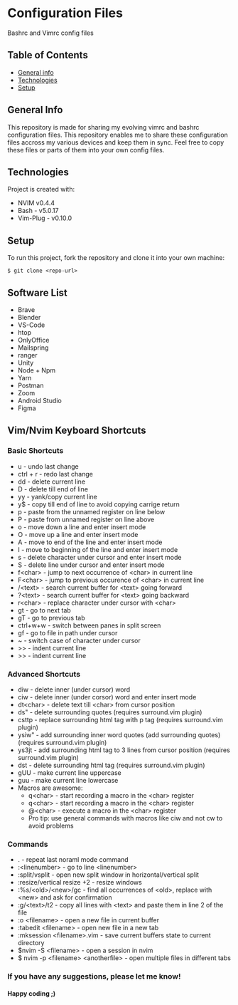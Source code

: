 # Configuration Files

Bashrc and Vimrc config files

## Table of Contents

- [General info](#general-info)
- [Technologies](#technologies)
- [Setup](#setup)

## General Info

This repository is made for sharing my evolving vimrc and bashrc configuration files.
This repository enables me to share these configuration files accross my various devices and keep them in sync.
Feel free to copy these files or parts of them into your own config files.

## Technologies

Project is created with:

- NVIM v0.4.4
- Bash - v5.0.17
- Vim-Plug - v0.10.0

## Setup

To run this project, fork the repository and clone it into your own machine:

```
$ git clone <repo-url>
```

## Software List

- Brave
- Blender
- VS-Code
- htop
- OnlyOffice
- Mailspring
- ranger
- Unity
- Node + Npm
- Yarn
- Postman
- Zoom
- Android Studio
- Figma

## Vim/Nvim Keyboard Shortcuts

### Basic Shortcuts

- u - undo last change
- ctrl + r - redo last change
- dd - delete current line
- D - delete till end of line
- yy - yank/copy current line 
- y$ - copy till end of line to avoid copying carrige return
- p - paste from the unnamed register on line below
- P - paste from unnamed register on line above
- o - move down a line and enter insert mode
- O - move up a line and enter insert mode
- A - move to end of the line and enter insert mode
- I - move to beginning of the line and enter insert mode
- s - delete character under cursor and enter insert mode
- S - delete line under cursor and enter insert mode
- f\<char\> - jump to next occurrence of \<char\> in current line
- F\<char\> - jump to previous occurence of \<char\> in current line
- /\<text\> - search current buffer for \<text\> going forward
- ?\<text\> - search current buffer for \<text\> going backward
- r\<char\> - replace character under cursor with \<char\>
- gt - go to next tab 
- gT - go to previous tab
- ctrl+w+w - switch between panes in split screen
- gf - go to file in path under cursor
- ~ - switch case of character under cursor
- \>\> - indent current line
- \>\> - indent current line

### Advanced Shortcuts

- diw - delete inner (under cursor) word
- ciw - delete inner (under corsor) word and enter insert mode
- dt\<char\> - delete text till \<char\> from cursor position
- ds" - delete surrounding quotes (requires surround.vim plugin)
- csttp - replace surrounding html tag with p tag (requires surround.vim plugin)
- ysiw" - add surrounding inner word quotes (add surrounding quotes) (requires surround.vim plugin)
- ys3jt - add surrounding html tag to 3 lines from cursor position (requires surround.vim plugin)
- dst - delete surrounding html tag (requires surround.vim plugin)
- gUU - make current line uppercase
- guu - make current line lowercase
- Macros are awesome:
	- q\<char\> - start recording a macro in the \<char\> register
	- q\<char\> - start recording a macro in the \<char\> register
	- @\<char\> - execute a macro in the \<char\> register
	- Pro tip: use general commands with macros like ciw and not cw to avoid problems

### Commands 

- . - repeat last noraml mode command
- :\<linenumber\> - go to line \<linenumber\>
- :split/vsplit - open new split window in horizontal/vertical split
- :resize/vertical resize +2 - resize windows
- :%s/\<old\>/\<new\>/gc - find all occurrences of \<old\>, replace with \<new\> and ask for confirmation
- :g/\<text\>/t2 - copy all lines with \<text\> and paste them in line 2 of the file
- :o \<filename\> - open a new file in current buffer
- :tabedit \<filename\> - open new file in a new tab
- :mksession \<filename\>.vim - save current buffers state to current directory
- $nvim -S \<filename\> - open a session in nvim
- $ nvim -p \<filename\> \<anotherfile\> - open multiple files in different tabs

### If you have any suggestions, please let me know!

#### Happy coding ;)
